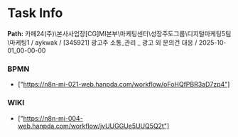 # Task Info

**Path:** 카페24(주)\본사사업장\[CG]MI본부\마케팅센터\성장주도그룹\디지털마케팅5팀\마케팅1 / aykwak / [345921] 광고주 소통_관리 _ 광고 외 문의건 대응 / 2025-10-01_00-00-00

### BPMN
- ["https://n8n-mi-021-web.hanpda.com/workflow/oFoHQfPBR3aD7zp4"]

### WIKI
- ["https://n8n-mi-004-web.hanpda.com/workflow/jvUUGGUe5UUQ5Q2t"]

